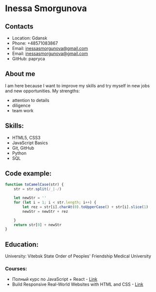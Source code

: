 # Inessa Smorgunova

## Contacts
* Location: Gdansk
* Phone: +48571083867
* Email: inessasmorgunova@gmail.com
* Email: inessasmorgunova@gmail.com
* GitHub: papryca

## About me
I am here because I want to improve my skills and try myself in new jobs and new opportunities.
My strengths:

* attention to details
* diligence
* team work

## Skills:
* HTML5, CSS3
* JavaScript Basics
* Git, GitHub
* Python
* SQL

## Code example:
```javascript
function toCamelCase(str) {
    str = str.split(/_|-/)

    let newStr = ''
    for (let i = 1; i < str.length; i++) {
        let rez = str[i].charAt(0).toUpperCase() + str[i].slice(1)
        newStr = newStr + rez

    }
    return str[0] + newStr
}
```

## Education:
University: Vitebsk State Order of Peoples' Friendship Medical University
### Courses:
* Полный курс по JavaScript + React -   [Link](https://www.udemy.com/course/javascript_full/)
* Build Responsive Real-World Websites with HTML and CSS - [Link](https://www.udemy.com/course/design-and-develop-a-killer-website-with-html5-and-css3/)
